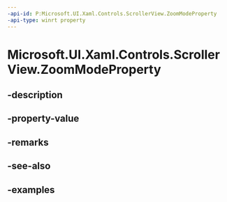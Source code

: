 ```yaml
---
-api-id: P:Microsoft.UI.Xaml.Controls.ScrollerView.ZoomModeProperty
-api-type: winrt property
---
```


<!-- Property syntax.
public DependencyProperty ZoomModeProperty { get; }
-->

# Microsoft.UI.Xaml.Controls.ScrollerView.ZoomModeProperty

## -description

## -property-value

## -remarks

## -see-also

## -examples

